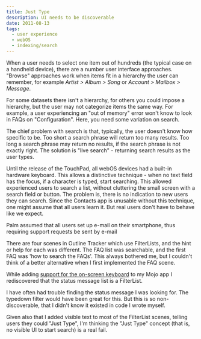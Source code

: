 ```yaml
---
title: Just Type
description: UI needs to be discoverable
date: 2011-08-13
tags:
  - user experience
  - webOS
  - indexing/search
---
```


When a user needs to select one item out of hundreds (the typical case on a handheld device), there are a number user interface approaches. "Browse" approaches work when items fit in a hierarchy the user can remember, for example *Artist > Album > Song* or *Account > Mailbox > Message*.

For some datasets there isn't a hierarchy, for others you could impose a hierarchy, but the user may not categorize items the same way.  For example, a user experiencing an "out of memory" error won't know to look in  FAQs on "Configuration".  Here, you need some variation on search.

The chief problem with search is that, typically, the user doesn't know how specific to be.  Too short a search phrase will return too many results.  Too long a search phrase may return no results, if the search phrase is not exactly right.  The solution is "live search" - returning search results as the user types.

Until the release of the TouchPad, all webOS devices had a built-in hardware keyboard.  This allows a distinctive technique - when no text field has the focus, if a character is typed, start searching.  This allowed experienced users to search a list, without cluttering the small screen with a search field or button.  The problem is, there is no indication to new users they can search.  Since the Contacts app is unusable without this technique, one might assume that all users learn it.  But real users don't have to behave like we expect.

Palm assumed that all users set up e-mail on their smartphone, thus requiring support requests be sent by e-mail

There are four scenes in Outline Tracker which use FilterLists, and the hint or help for each was different.  The FAQ list was searchable, and the first FAQ was 'how to search the FAQs'.  This always bothered me, but I couldn't think of a better alternative when I first implemented the FAQ scene.

[//]: # (There were several FAQs on how to search in the)

While adding [support for the on-screen keyboard](https://web.archive.org/web/20141022130716/https://developer.palm.com/distribution/viewtopic.php?f=11&t=17285) to my Mojo app  I rediscovered that the status message list is a FilterList.

I have often had trouble finding the status message I was looking for. The typedown filter would have been great for this. But this is so non-discoverable, that I didn't know it existed in code I wrote myself.

Given also that I added visible text to most of the FilterList scenes, telling users they could "Just Type", I'm thinking the "Just Type" concept (that is, no visible UI to start search) is a real fail.
